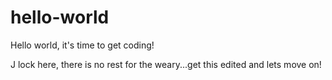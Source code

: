# hello-world
Hello world, it's time to get coding!

J lock here, there is no rest for the weary...get this edited and lets move on!
